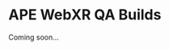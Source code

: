 # APE WebXR QA Builds

Coming soon...
<!-- [APE WebXR QA - Build v0.0.1](./ape-webxr-qa-001/index.html) -->